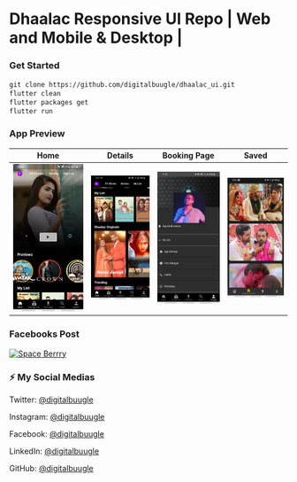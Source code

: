 # Dhaalac Responsive UI Repo | Web and Mobile & Desktop |

### Get Started

```shell
git clone https://github.com/digitalbuugle/dhaalac_ui.git
flutter clean
flutter packages get
flutter run
```

### App Preview

|              Home             |             Details           |             Booking Page           |             Saved           |
| :----------------------------------: | :----------------------------------: | :----------------------------------: | :----------------------------------: |
| ![Mobile Screenshot 1](screenshots/flutter_01.png) | <img src="https://raw.githubusercontent.com/digitalbuugle/dhaalac_ui/lib/screenshots/flutter_02.png" width="350"> | <img src="https://raw.githubusercontent.com/digitalbuugle/dhaalac_ui/main/screenshots/flutter_03.png" width="350"> | <img src="https://raw.githubusercontent.com/digitalbuugle/dhaalac_ui/main/screenshots/flutter_04.jpg" width="350"> |

### Facebooks Post 
<a href="https://www.figma.com/community/file/1075755566012989715/Movie-Ticket-Booking-Apps" target="_blank"><img src="https://raw.githubusercontent.com/digitalbuugle/dhaalac_ui/main/screenshots/cover.png"
alt="Space Berrry" width="60%" /></a>

### ⚡️ My Social Medias

Twitter: [@digitalbuugle](https://twitter.com/digitalbuugle)

Instagram: [@digitalbuugle](https://instagram.com/digitalbuugle)

Facebook: [@digitalbuugle](https://www.facebook.com/ydigitalbuugle)

LinkedIn: [@digitalbuugle](https://linkedin.com/in/mdigitalbuugle)

GitHub: [@digitalbuugle](https://github.com/digitalbuugle)





